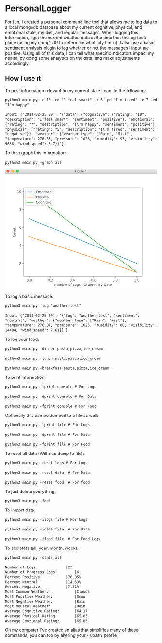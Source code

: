 # PersonalLogger

For fun, I created a personal command line tool that allows me to log data to a local mongodb database about my current cognitive, physical, and emotional state, my diet, and regular messages. When logging this information, I get the current weather data at the time that the log took place (using my comp's IP to determine what city I'm in). I also use a basic sentiment analysis plugin to log whether or not the messages I input are positive. Using all of this data, I can tell what specific indicators impact my health, by doing some analytics on the data, and make adjustments accordingly.

## How I use it


To post information relevant to my current state I can do the following:

    python3 main.py -c 10 -cd "I feel smart" -p 5 -pd "I'm tired" -e 7 -ed "I'm happy"

    Input: {'2018-02-25 09': '{"data": {"cognitive": {"rating": "10", "description": "I feel smart", "sentiment": "positive"}, "emotional": {"rating": "7", "description": "I\'m happy", "sentiment": "positive"}, "physical": {"rating": "5", "description": "I\'m tired", "sentiment": "negative"}}, "weather": {"weather_type": ["Rain", "Mist"], "temperature": 276.33, "pressure": 1023, "humidity": 93, "visibility": 9656, "wind_speed": 5.7}}'}

To then graph this information:

    python3 main.py -graph all

![Graph](/graph.png)

To log a basic message:

    python3 main.py -log "weather test"
    
    Input: {'2018-02-25 09': '{"log": "weather test", "sentiment": "neutral", "weather": {"weather_type": ["Rain", "Mist"], "temperature": 276.07, "pressure": 1025, "humidity": 80, "visibility": 14484, "wind_speed": 7.61}}'}

To log your food:

    python3 main.py -dinner pasta,pizza,ice_cream
    
    python3 main.py -lunch pasta,pizza,ice_cream
     
    python3 main.py -breakfast pasta,pizza,ice_cream

To print information:

    python3 main.py -lprint console # For Logs
    
    python3 main.py -dprint console # For Data
    
    python3 main.py -fprint console # For Food
    
Optionally this can be dumped to a file as well:

    python3 main.py -lprint file # For Logs
    
    python3 main.py -dprint file # For Data
    
    python3 main.py -fprint file # For Food
    
To reset all data (Will also dump to file):

    python3 main.py -reset logs # For Logs
    
    python3 main.py -reset data  # For Data
    
    python3 main.py -reset food  # For food

To just delete everything:

    python3 main.py -fdel


To import data:

    python3 main.py -ilogs file # For Logs
    
    python3 main.py -idata file  # For Data
    
    python3 main.py -ifood file  # For Food Logs
    
    
To see stats (all, year, month, week):

    python3 main.py -stats all
  
    Number of Logs:				|23
    Number of Progress Logs:		|6
    Percent Positive 			|78.05%
    Percent Neutral 			|14.63%
    Percent Negative 			|7.32%
    Most Common Weather:			|Clouds
    Most Positive Weather:			|Snow
    Most Negative Weather:			|Rain
    Most Neutral Weather:			|Rain
    Average Cognitive Rating:		|64.17
    Average Physical Rating:		|65.83
    Average Emotional Rating:		|65.83

  



On my computer I've created an alias that simplifies many of these commands, you can too by altering your ~/.bash_profile
